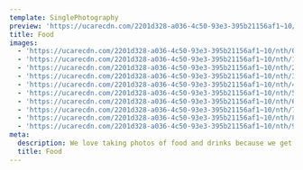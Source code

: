 ```yaml
---
template: SinglePhotography
preview: 'https://ucarecdn.com/2201d328-a036-4c50-93e3-395b21156af1~10/nth/6/'
title: Food
images:
  - 'https://ucarecdn.com/2201d328-a036-4c50-93e3-395b21156af1~10/nth/0/'
  - 'https://ucarecdn.com/2201d328-a036-4c50-93e3-395b21156af1~10/nth/1/'
  - 'https://ucarecdn.com/2201d328-a036-4c50-93e3-395b21156af1~10/nth/2/'
  - 'https://ucarecdn.com/2201d328-a036-4c50-93e3-395b21156af1~10/nth/3/'
  - 'https://ucarecdn.com/2201d328-a036-4c50-93e3-395b21156af1~10/nth/4/'
  - 'https://ucarecdn.com/2201d328-a036-4c50-93e3-395b21156af1~10/nth/5/'
  - 'https://ucarecdn.com/2201d328-a036-4c50-93e3-395b21156af1~10/nth/6/'
  - 'https://ucarecdn.com/2201d328-a036-4c50-93e3-395b21156af1~10/nth/7/'
  - 'https://ucarecdn.com/2201d328-a036-4c50-93e3-395b21156af1~10/nth/8/'
  - 'https://ucarecdn.com/2201d328-a036-4c50-93e3-395b21156af1~10/nth/9/'
meta:
  description: We love taking photos of food and drinks because we get to taste it all!
  title: Food
---
```

